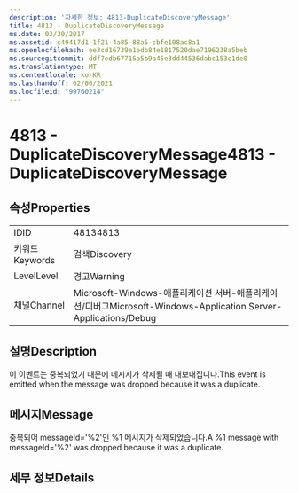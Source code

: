 ```yaml
---
description: '자세한 정보: 4813-DuplicateDiscoveryMessage'
title: 4813 - DuplicateDiscoveryMessage
ms.date: 03/30/2017
ms.assetid: c49417d1-1f21-4a85-88a5-cbfe108ac8a1
ms.openlocfilehash: ee3cd16739e1edb84e1817520dae7196238a5beb
ms.sourcegitcommit: ddf7edb67715a5b9a45e3dd44536dabc153c1de0
ms.translationtype: MT
ms.contentlocale: ko-KR
ms.lasthandoff: 02/06/2021
ms.locfileid: "99760214"
---
```

# <a name="4813---duplicatediscoverymessage"></a><span data-ttu-id="67667-103">4813 - DuplicateDiscoveryMessage</span><span class="sxs-lookup"><span data-stu-id="67667-103">4813 - DuplicateDiscoveryMessage</span></span>

## <a name="properties"></a><span data-ttu-id="67667-104">속성</span><span class="sxs-lookup"><span data-stu-id="67667-104">Properties</span></span>  
  
|||  
|-|-|  
|<span data-ttu-id="67667-105">ID</span><span class="sxs-lookup"><span data-stu-id="67667-105">ID</span></span>|<span data-ttu-id="67667-106">4813</span><span class="sxs-lookup"><span data-stu-id="67667-106">4813</span></span>|  
|<span data-ttu-id="67667-107">키워드</span><span class="sxs-lookup"><span data-stu-id="67667-107">Keywords</span></span>|<span data-ttu-id="67667-108">검색</span><span class="sxs-lookup"><span data-stu-id="67667-108">Discovery</span></span>|  
|<span data-ttu-id="67667-109">Level</span><span class="sxs-lookup"><span data-stu-id="67667-109">Level</span></span>|<span data-ttu-id="67667-110">경고</span><span class="sxs-lookup"><span data-stu-id="67667-110">Warning</span></span>|  
|<span data-ttu-id="67667-111">채널</span><span class="sxs-lookup"><span data-stu-id="67667-111">Channel</span></span>|<span data-ttu-id="67667-112">Microsoft-Windows-애플리케이션 서버-애플리케이션/디버그</span><span class="sxs-lookup"><span data-stu-id="67667-112">Microsoft-Windows-Application Server-Applications/Debug</span></span>|  
  
## <a name="description"></a><span data-ttu-id="67667-113">설명</span><span class="sxs-lookup"><span data-stu-id="67667-113">Description</span></span>  

 <span data-ttu-id="67667-114">이 이벤트는 중복되었기 때문에 메시지가 삭제될 때 내보내집니다.</span><span class="sxs-lookup"><span data-stu-id="67667-114">This event is emitted when the message was dropped because it was a duplicate.</span></span>  
  
## <a name="message"></a><span data-ttu-id="67667-115">메시지</span><span class="sxs-lookup"><span data-stu-id="67667-115">Message</span></span>  

 <span data-ttu-id="67667-116">중복되어 messageId='%2'인 %1 메시지가 삭제되었습니다.</span><span class="sxs-lookup"><span data-stu-id="67667-116">A %1 message with messageId='%2' was dropped because it was a duplicate.</span></span>  
  
## <a name="details"></a><span data-ttu-id="67667-117">세부 정보</span><span class="sxs-lookup"><span data-stu-id="67667-117">Details</span></span>
